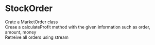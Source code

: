 # StockOrder

Crate a MarketOrder class <br>
Creae a calculateProfit method with the given information such as order, amount, money <br>
Retreive all orders using stream <br>

